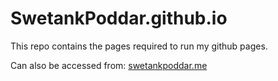 # SwetankPoddar.github.io

This repo contains the pages required to run my github pages. 

Can also be accessed from: <a href='swetankpoddar.me'>swetankpoddar.me</a>
